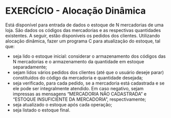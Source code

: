 # EXERCÍCIO - Alocação Dinâmica
Está disponível para entrada de dados o estoque de N mercadorias de uma loja. São dados os códigos das mercadorias e as respectivas quantidades existentes. A seguir, estão disponíveis os pedidos dos clientes. Utilizando alocação dinâmica, fazer um programa C para atualização do estoque, tal que:
* seja lido o estoque inicial: considerar o armazenamento dos códigos das N mercadorias e o armazenamento da quantidade em estoque separadamente;
* sejam lidos vários pedidos dos clientes (até que o usuário deseje parar) constituídos do código da mercadoria e quantidade desejada;
* seja verificado, para cada pedido, se a mercadoria está cadastrada e se ele pode ser integralmente atendido. Em caso negativo, sejam impressas as mensagens “MERCADORIA NÃO CADASTRADA” e “ESTOQUE INSUFICIENTE DA MERCADORIA”, respectivamente;
* seja atualizado o estoque após cada operação;
* seja listado o estoque final.
